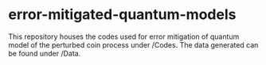 # error-mitigated-quantum-models

This repository houses the codes used for error mitigation of quantum model of the perturbed coin process under /Codes.
The data generated can be found under /Data.
